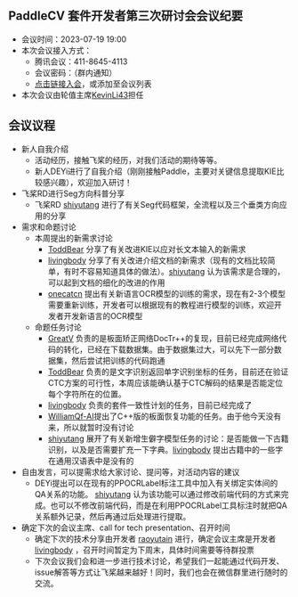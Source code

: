## PaddleCV 套件开发者第三次研讨会会议纪要

* 会议时间：2023-07-19 19:00
* 本次会议接入方式：
  * 腾讯会议：411-8645-4113
  * 会议密码：（群内通知）
  * [点击链接入会](https://meeting.tencent.com/dm/join-by-code)，或添加至会议列表
* 本次会议由轮值主席[KevinLi43](https://github.com/KevinLi43)担任

## 会议议程
* 新人自我介绍
  * 活动经历，接触飞桨的经历，对我们活动的期待等等。
  * 新人DEYi进行了自我介绍（刚刚接触Paddle，主要对关键信息提取KIE比较感兴趣），欢迎加入研讨！
* 飞桨RD进行Seg方向科普分享
  * 飞桨RD [shiyutang](https://github.com/shiyutang) 进行了有关Seg代码框架，全流程以及三个垂类方向应用的分享
* 需求和命题讨论
  * 本周提出的新需求讨论
    * [ToddBear](https://github.com/ToddBear) 分享了有关改进KIE以应对长文本输入的新需求
    * [livingbody](https://github.com/livingbody) 分享了有关改进介绍文档的新需求（现有的文档比较简单，有时不容易知道具体的做法）。[shiyutang](https://github.com/shiyutang) 认为该需求是合理的，可以起到文档的细化的改进的作用
    * [onecatcn](https://github.com/onecatcn) 提出有关新语言OCR模型的训练的需求，现在有2-3个模型需要重新训练，开发者可以根据现有的教程进行模型的训练，欢迎开发者开发新语言的OCR模型
  * 命题任务讨论
    * [GreatV](https://github.com/GreatV) 负责的是板面矫正网络DocTr++的复现，目前已经完成网络代码的转化，已经在下载数据集。由于数据集过大，可以先下一部分数据集，然后尝试把训练的代码跑通
    * [ToddBear](https://github.com/ToddBear) 负责的是文字识别返回单字识别坐标的任务，目前还在验证CTC方案的可行性，本周应该能确认基于CTC解码的结果是否能定位每个字符所在的位置。
    * [livingbody](https://github.com/livingbody) 负责的套件一致性计划的任务，目前已经完成了
    * [WilliamQf-AI](https://github.com/WilliamQf-AI)提出了C++版的板面恢复功能的任务。由于他今天没有来，所以就暂时没有讨论
    * [shiyutang](https://github.com/shiyutang) 展开了有关新增生僻字模型任务的讨论：是否能做一下古籍识别，以及是否需要扩充一下字典。[livingbody](https://github.com/livingbody) 提出古籍中的一些字在通用汉语表中是没有的
* 自由发言，可以提需求给大家讨论、提问等，对活动内容的建议
  * DEYi提出可以在现有的PPOCRLabel标注工具中加入有关绑定实体间的QA关系的功能。 [shiyutang](https://github.com/shiyutang) 认为该功能可以通过修改前端代码的方式来完成。也可以不修改前端代码，而是在利用PPOCRLabel工具标注时就把QA关系额外记录，然后再通过后处理进行提取。
* 确定下次的会议主席、call for tech presentation、召开时间
  * 确定下次的技术分享由开发者 [raoyutain](https://github.com/raoyutian) 进行，确定会议主席是开发者 [livingbody](https://github.com/livingbody) ，召开时间暂定为下周末，具体时间需要等待群投票
  * 下次会议我们会和进一步进行技术讨论，希望我们一起能通过代码开发、issue解答等方式让飞桨越来越好！同时，我们也会在微信群里进行随时的交流。


